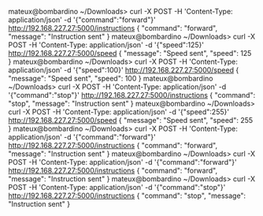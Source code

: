 mateux@bombardino ~/Downloads> curl -X POST -H 'Content-Type: application/json' -d '{"command":"forward"}' http://192.168.227.27:5000/instructions
{
  "command": "forward",
  "message": "Instruction sent"
}
mateux@bombardino ~/Downloads> curl -X POST -H 'Content-Type: application/json' -d '{"speed":125}' http://192.168.227.27:5000/speed
{
  "message": "Speed sent",
  "speed": 125
}
mateux@bombardino ~/Downloads> curl -X POST -H 'Content-Type: application/json' -d '{"speed":100}' http://192.168.227.27:5000/speed
{
  "message": "Speed sent",
  "speed": 100
}
mateux@bombardino ~/Downloads> curl -X POST -H 'Content-Type: application/json' -d '{"command":"stop"}' http://192.168.227.27:5000/instructions
{
  "command": "stop",
  "message": "Instruction sent"
}
mateux@bombardino ~/Downloads> curl -X POST -H 'Content-Type: application/json' -d '{"speed":255}' http://192.168.227.27:5000/speed
{
  "message": "Speed sent",
  "speed": 255
}
mateux@bombardino ~/Downloads> curl -X POST -H 'Content-Type: application/json' -d '{"command":"forward"}' http://192.168.227.27:5000/instructions
{
  "command": "forward",
  "message": "Instruction sent"
}
mateux@bombardino ~/Downloads> curl -X POST -H 'Content-Type: application/json' -d '{"command":"forward"}' http://192.168.227.27:5000/instructions
{
  "command": "forward",
  "message": "Instruction sent"
}
mateux@bombardino ~/Downloads> curl -X POST -H 'Content-Type: application/json' -d '{"command":"stop"}' http://192.168.227.27:5000/instructions
{
  "command": "stop",
  "message": "Instruction sent"
}
